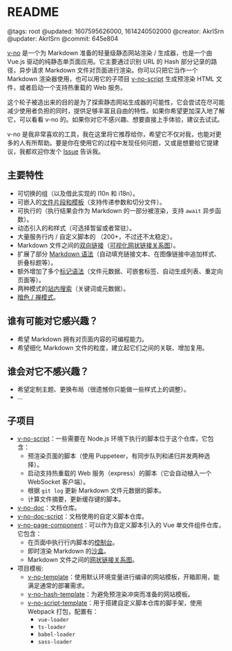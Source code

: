 # README

@tags: root
@updated: 1607595626000, 1614240502000
@creator: AkrISrn
@updater: AkrISrn
@commit: 645e804

[v-no](https://github.com/akrisrn/v-no) 是一个为 Markdown 准备的轻量级静态网站渲染 / 生成器，也是一个由 Vue.js 驱动的纯静态单页面应用。它主要通过识别 URL 的 Hash 部分记录的路径，异步请求 Markdown 文件对页面进行渲染。你可以只把它当作一个 Markdown 渲染器使用，也可以用它的子项目 [v-no-script](https://github.com/akrisrn/v-no-script) 生成预渲染 HTML 文件，或者启动一个支持热重载的 Web 服务。

这个轮子被造出来的目的是为了探索静态网站生成器的可能性，它会尝试在尽可能减少使用者负担的同时，提供足够丰富且自由的特性。如果你希望更加深入地了解它，可以看看 v-no 的[](/zh/docs/design-concept.md "#")。如果你对它不感兴趣、想要直接上手体验，建议去试试[](/zh/docs/download_&_deploy.md "#")。

v-no 是我非常喜欢的工具，我在这里将它推荐给你，希望它不仅对我，也能对更多的人有所帮助。要是你在使用它的过程中发现任何问题，又或是想要给它提建议，我都欢迎你发个 [Issue](https://github.com/akrisrn/v-no/issues/new) 告诉我。

## 主要特性

- 可切换的[](/zh/docs/multi-conf.md "#")组（以及借此实现的 l10n 和 i18n）。
- 可嵌入的[文件片段和模板](/zh/docs/snippets.md "#")（支持传递参数和切分文件）。
- 可执行的[](/zh/docs/inline-script.md "#")（执行结果会作为 Markdown 的一部分被渲染，支持 `await` 异步函数）。
- 动态引入的[](/zh/docs/custom-script.md "#")和样式（可选择暂留或者常驻）。
- 大量服务行内 / 自定义脚本的 [](/zh/api/index.md "#")（200+，不过还不太稳定）。
- Markdown 文件之间的[双向链接](/zh/docs/backlinks.md "#")（[可视化网状链接关系图](/graph.md "#")）。
- 扩展了部分 [Markdown 语法](/zh/docs/syntax.md "#")（自动填充链接文本、在图像链接中追加样式、折叠标题等）。
- 额外增加了多个[标记语法](/zh/docs/marks.md "#")（文件元数据、可嵌套标签、自动生成列表、重定向页面等）。
- 两种模式的[站内搜索](/zh/search.md "#")（关键词或元数据）。
- [暗色 / 禅模式](/zh/docs/gadget.md "#")。

## 谁有可能对它感兴趣？

- 希望 Markdown 拥有对页面内容的可编程能力。
- 希望细化 Markdown 文件的粒度，建立起它们之间的关联、增加复用。

## 谁会对它不感兴趣？

- 希望定制主题、更换布局（很遗憾你只能做一些样式上的调整）。
- ...

## 子项目

- [v-no-script](https://github.com/akrisrn/v-no-script)：一些需要在 Node.js 环境下执行的脚本位于这个仓库，它包含：
    - 预渲染页面的脚本（使用 Puppeteer，有同步队列和递归并发两种选择）。
    - 启动支持热重载的 Web 服务（express）的脚本（它会自动植入一个 WebSocket 客户端）。
    - 根据 `git log` 更新 Markdown 文件元数据的脚本。
    - 计算文件摘要，更新缓存键的脚本。
- [v-no-doc](https://github.com/akrisrn/v-no-doc)：文档仓库。
- [v-no-doc-script](https://github.com/akrisrn/v-no-doc-script)：文档使用的自定义脚本仓库。
- [v-no-page-component](https://github.com/akrisrn/v-no-page-component)：可以作为自定义脚本引入的 Vue 单文件组件仓库，它包含：
    - 在页面中执行行内脚本的[控制台](/console.md "#")。
    - 即时渲染 Markdown 的[沙盒](/sandbox.md "#")。
    - Markdown 文件之间的[网状链接关系图](/graph.md "#")。
- 项目模板:
    - [v-no-template](https://github.com/akrisrn/v-no-template)：使用默认环境变量进行编译的网站模板，开箱即用，能满足通常的部署需求。
    - [v-no-hash-template](https://github.com/akrisrn/v-no-hash-template)：为避免预渲染冲突而准备的网站模板。
    - [v-no-script-template](https://github.com/akrisrn/v-no-script-template)：用于搭建自定义脚本仓库的脚手架，使用 Webpack 打包，配置有：
        - `vue-loader`
        - `ts-loader`
        - `babel-loader`
        - `sass-loader`
